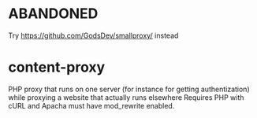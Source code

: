 # ABANDONED

Try https://github.com/GodsDev/smallproxy/ instead


content-proxy
=============
PHP proxy that runs on one server (for instance for getting authentization) while proxying a website that actually runs elsewhere
Requires PHP with cURL and Apacha must have mod_rewrite enabled.
